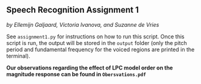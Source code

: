 Speech Recognition Assignment 1
-------------------------------
*by Ellemijn Galjaard, Victoria Ivanova, and Suzanne de Vries*
  
See ``assignment1.py`` for instructions on how to run this script. Once this script is run, the output will be stored in the ``output`` folder (only the pitch period and fundamental frequency for the voiced regions are printed in the terminal).  

**Our observations regarding the effect of LPC model order on the magnitude response can be found in ``Obersvations.pdf``**
